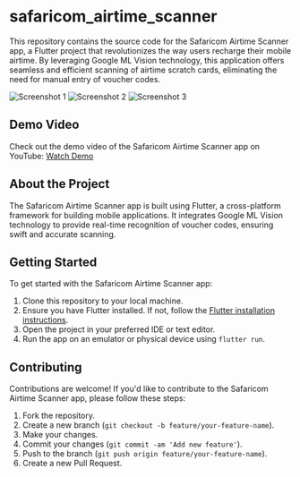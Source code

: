 # safaricom_airtime_scanner

This repository contains the source code for the Safaricom Airtime Scanner app, a Flutter project that revolutionizes the way users recharge their mobile airtime. By leveraging Google ML Vision technology, this application offers seamless and efficient scanning of airtime scratch cards, eliminating the need for manual entry of voucher codes.


![Screenshot 1](screenshots/screenshot1.png)
![Screenshot 2](screenshots/screenshot2.png)
![Screenshot 3](screenshots/screenshot3.png)

## Demo Video

Check out the demo video of the Safaricom Airtime Scanner app on YouTube: [Watch Demo](https://youtu.be/IDYHVyAw4Dg)

## About the Project

The Safaricom Airtime Scanner app is built using Flutter, a cross-platform framework for building mobile applications. It integrates Google ML Vision technology to provide real-time recognition of voucher codes, ensuring swift and accurate scanning.

## Getting Started

To get started with the Safaricom Airtime Scanner app:

1. Clone this repository to your local machine.
2. Ensure you have Flutter installed. If not, follow the [Flutter installation instructions](https://flutter.dev/docs/get-started/install).
3. Open the project in your preferred IDE or text editor.
4. Run the app on an emulator or physical device using `flutter run`.

## Contributing

Contributions are welcome! If you'd like to contribute to the Safaricom Airtime Scanner app, please follow these steps:

1. Fork the repository.
2. Create a new branch (`git checkout -b feature/your-feature-name`).
3. Make your changes.
4. Commit your changes (`git commit -am 'Add new feature'`).
5. Push to the branch (`git push origin feature/your-feature-name`).
6. Create a new Pull Request.

